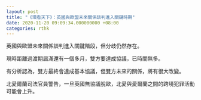 ```yaml
---
layout: post
title: "《環看天下》：英國與歐盟未來關係談判進入關鍵時期"
date: 2020-11-20 09:09:34.000000000 +08:00
categories: rthk
---
```


英國與歐盟未來關係談判進入關鍵階段，但分歧仍然存在。

現時距離過渡期屆滿還有一個多月，雙方要達成協議，已時間無多。

有分析認為，雙方最終會達成基本協議，但雙方未來的關係，將有很大改變。

北愛爾蘭司法官員警告，一旦英國無協議脫歐，北愛與愛爾蘭之間的跨境犯罪活動可能會上升。
